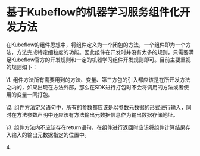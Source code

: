 # 基于Kubeflow的机器学习服务组件化开发方法

在Kubeflow的组件思想中，将组件定义为一个闭包的方法，一个组件即为一个方法，方法完成特定细粒度的功能。因此组件在开发时并没有太多的规则，只需要满足Kubeflow官方的开发规则和一定的机器学习组件开发规则即可。目前主要重视的规则如下：

\1. 组件方法所有需要用到的方法、变量、第三方包的引入都应该是在所开发方法之内的，如果出现在方法外部，那么在SDK进行打包时不会将调用的方法或者使用的变量一同打包。

\2.  组件方法定义语句中，所有的参数都应该是以参数元数据的形式进行输入，同时在方法参数声明中还应该有方法输出元数据信息作为输出数据存储地址。

\3. 组件方法内不应该存在return语句，在组件进行返回时应该将组件计算结果存入输入的输出元数据指定的位置中。

4．
